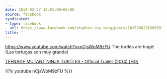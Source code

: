 ```yaml
---
date: 2014-03-27 18:01:00+00:00
source: facebook
syndicated:
- type: facebook
  url: https://www.facebook.com/stephen.roy.tang/posts/10152862263003912
title: ''
---
```


https://www.youtube.com/watch?v=nCjsWpM9zFU The turtles are huge! (Las tortugas son muy grande)

[TEENAGE MUTANT NINJA TURTLES - Official Trailer (2014) [HD]](https://www.youtube.com/watch?v=nCjsWpM9zFU)



{{% youtube nCjsWpM9zFU %}}